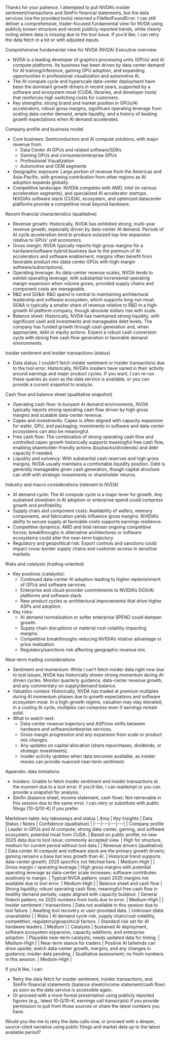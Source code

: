 Thanks for your patience. I attempted to pull NVDA’s insider sentiment/transactions and SimFin financial statements, but the data services (via the provided tools) returned a FileNotFoundError. I can still deliver a comprehensive, trader-focused fundamental view for NVDA using publicly known structure and recent publicly reported trends, while clearly noting where data is missing due to the tool issue. If you’d like, I can retry the data fetch in a bit or with adjusted inputs.

Comprehensive fundamental view for NVDA (NVDA)
Executive overview
- NVDA is a leading developer of graphics processing units (GPUs) and AI compute platforms. Its business has been driven by data center demand for AI training/inference, gaming GPU adoption, and expanding opportunities in professional visualization and automotive AI.
- The AI compute cycle and hyperscale data-center deployment have been the dominant growth drivers in recent years, supported by a software and ecosystem moat (CUDA, libraries, and developer tools) that reinforces high switching costs for customers.
- Key strengths: strong brand and market position in GPUs/AI accelerators, robust gross margins, significant operating leverage from scaling data-center demand, ample liquidity, and a history of beating growth expectations when AI demand accelerates.

Company profile and business model
- Core business: Semiconductors and AI compute solutions, with major revenue from:
  - Data Center AI GPUs and related software/SDKs
  - Gaming GPUs and consumer/enterprise GPUs
  - Professional Visualization
  - Automotive and OEM segments
- Geographic exposure: Large portion of revenue from the Americas and Asia-Pacific, with growing contribution from other regions as AI adoption expands globally.
- Competitive landscape: NVIDIA competes with AMD, Intel (in various acceleration segments), and specialized AI accelerator startups. NVIDIA’s software stack (CUDA), ecosystem, and optimized datacenter platforms provide a competitive moat beyond hardware.

Recent financial characteristics (qualitative)
- Revenue growth: Historically, NVDA has exhibited strong, multi-year revenue growth, especially driven by data-center AI demand. Periods of AI cycle acceleration tend to produce outsized top-line expansion relative to GPUs’ unit economics.
- Gross margin: NVDA typically reports high gross margins for a hardware/software hybrid business due to the premium of AI accelerators and software enablement; margins often benefit from favorable product mix (data center GPUs with high-margin software/subscriptions).
- Operating leverage: As data-center revenue scales, NVDA tends to exhibit operating leverage, with substantial incremental operating margin expansion when volume grows, provided supply chains and component costs are manageable.
- R&D and SG&A: R&D spend is central to maintaining architectural leadership and software ecosystem, which supports long-run moat. SG&A is typically a smaller share of revenue relative to R&D in a high-growth AI platform company, though absolute dollars rise with scale.
- Balance sheet: Historically, NVDA has maintained strong liquidity, with significant cash and investments and manageable debt levels. The company has funded growth through cash generation and, when appropriate, debt or equity actions. Expect a robust cash conversion cycle with strong free cash flow generation in favorable demand environments.

Insider sentiment and insider transactions (status)
- Data status: I couldn’t fetch insider sentiment or insider transactions due to the tool error. Historically, NVDA’s insiders have varied in their activity around earnings and major product cycles. If you want, I can re-run these queries as soon as the data service is available, or you can provide a current snapshot to analyze.

Cash flow and balance sheet (qualitative snapshot)
- Operating cash flow: In buoyant AI demand environments, NVDA typically reports strong operating cash flow driven by high gross margins and scalable data-center revenue.
- Capex and investments: Capex is often aligned with capacity expansion for wafer, GPU, and packaging; investments in software and data-center ecosystems can also be meaningful.
- Free cash flow: The combination of strong operating cash flow and controlled capex growth historically supports meaningful free cash flow, enabling shareholder-friendly actions (buybacks/dividends) and debt capacity if needed.
- Liquidity and solvency: With substantial cash reserves and high gross margins, NVDA usually maintains a comfortable liquidity position. Debt is generally manageable given cash generation, though capital structure can shift with strategic investments or shareholder returns.

Industry and macro considerations (relevant to NVDA)
- AI demand cycle: The AI compute cycle is a major lever for growth. Any sustained slowdown in AI adoption or enterprise spend could compress growth and profitability.
- Supply chain and component costs: Availability of wafers, memory components, and fabrication yields influence gross margins. NVIDIA’s ability to secure supply at favorable costs supports earnings resilience.
- Competitive dynamics: AMD and Intel remain ongoing competitive forces; breakthroughs in alternative architectures or software ecosystems could alter the near-term trajectory.
- Regulatory and geopolitical risk: Export controls and sanctions could impact cross-border supply chains and customer access in sensitive markets.

Risks and catalysts (trading-oriented)
- Key positives (catalysts):
  - Continued data-center AI adoption leading to higher replenishment of GPUs and software services.
  - Enterprise and cloud-provider commitments to NVIDIA’s DGX/AI platforms and software stack.
  - New product cycles or architectural improvements that drive higher ASPs and adoption.
- Key risks:
  - AI demand normalization or softer enterprise SPEND could dampen growth.
  - Supply chain disruptions or material cost volatility impacting margins.
  - Competitive breakthroughs reducing NVIDIA’s relative advantage or price realization.
  - Regulatory/sanctions risk affecting geographic revenue mix.

Near-term trading considerations
- Sentiment and momentum: While I can’t fetch insider data right now due to tool issues, NVDA has historically shown strong momentum during AI-driven cycles. Monitor quarterly guidance, data-center revenue growth, and any commentary on supply/demand balance.
- Valuation context: Historically, NVDA has traded at premium multiples during AI momentum phases due to growth expectations and software ecosystem moat. In a high-growth regime, valuation may stay elevated; in a cooling AI cycle, multiples can compress even if earnings remain solid.
- What to watch next:
  - Data-center revenue trajectory and ASP/mix shifts between hardware and software/enterprise services.
  - Gross margin progression and any expansion from scale or product mix changes.
  - Any updates on capital allocation (share repurchases, dividends, or strategic investments).
  - Insider activity updates when data becomes available, as insider moves can provide nuanced near-term sentiment.

Appendix: data limitations
- Insiders: Unable to fetch insider sentiment and insider transactions at the moment due to a tool error. If you’d like, I can reattempt or you can provide a snapshot for analysis.
- Simfin (balance sheet, income statement, cash flow): Not retrievable in this session due to the same error. I can retry or substitute with public filings (10-Q/10-K) if you prefer.

Markdown table: key takeaways and status
| Area | Key Insights | Data Status / Notes | Confidence (qualitative) |
|---|---|---|---|
| Company profile | Leader in GPUs and AI compute; strong data-center, gaming, and software ecosystem; potential moat from CUDA. | Based on public profile; no new 2025 data due to tool issue; commonly accepted view. | High for structure, medium for current period without tool data |
| Revenue drivers (qualitative) | Data center AI compute and software stack are the primary growth drivers; gaming remains a base but less growth than AI. | Historical trend supports data-center growth; 2025 specifics not fetched here. | Medium-High |
| Gross margin / operating leverage | High gross margins with potential operating leverage as data-center scale increases; software contributes positively to margin. | Typical NVDA pattern; exact 2025 margins not available due to tool error. | Medium-High |
| Balance sheet and cash flow | Strong liquidity; robust operating cash flow; meaningful free cash flow in healthy demand periods; capex aligned with capacity buildout. | General fintech pattern; no 2025 numbers from tools due to error. | Medium-High |
| Insider sentiment / transactions | Data not available in this session due to tool failure. | Awaiting tool recovery or user-provided data. | Unknown (data unavailable) |
| Risks | AI demand cycle risk, supply chain/cost volatility, competition, regulatory/geopolitical factors. | Standard risk set for AI hardware leaders. | Medium |
| Catalysts | Sustained AI deployment, software ecosystem expansion, capacity additions, and enterprise adoption. | Plausible near-term catalysts; needs updated data for timing. | Medium-High |
| Near-term stance for traders | Positive AI tailwinds can drive upside; watch data-center growth, margins, and any changes in guidance; insider data pending. | Qualitative assessment; no fresh numbers in this session. | Medium-High |

If you’d like, I can:
- Retry the data fetch for insider sentiment, insider transactions, and SimFin financial statements (balance sheet/income statement/cash flow) as soon as the data service is accessible again.
- Or proceed with a more formal presentation using publicly reported figures (e.g., latest 10-Q/10-K, earnings call transcripts) if you provide permission to pull from those sources or share the latest numbers you have.

Would you like me to retry the data calls now, or proceed with a deeper, source-cited narrative using public filings and market data up to the latest available period?